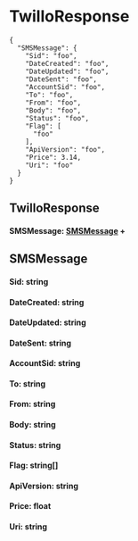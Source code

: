 # TwilloResponse

``` json-floating
{
  "SMSMessage": {
    "Sid": "foo",
    "DateCreated": "foo",
    "DateUpdated": "foo",
    "DateSent": "foo",
    "AccountSid": "foo",
    "To": "foo",
    "From": "foo",
    "Body": "foo",
    "Status": "foo",
    "Flag": [
      "foo"
    ],
    "ApiVersion": "foo",
    "Price": 3.14,
    "Uri": "foo"
  }
}
```

## TwilloResponse

#### SMSMessage: [SMSMessage](#twilloresponse-smsmessage) + 


## SMSMessage

#### Sid: string

#### DateCreated: string

#### DateUpdated: string

#### DateSent: string

#### AccountSid: string

#### To: string

#### From: string

#### Body: string

#### Status: string

#### Flag: string[]

#### ApiVersion: string

#### Price: float

#### Uri: string



